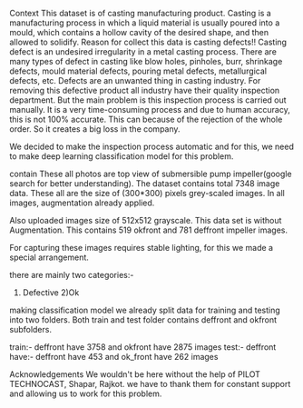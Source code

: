 Context
This dataset is of casting manufacturing product.
Casting is a manufacturing process in which a liquid material is usually poured into a mould, which contains a hollow cavity of the desired shape, and then allowed to solidify.
Reason for collect this data is casting defects!!
Casting defect is an undesired irregularity in a metal casting process.
There are many types of defect in casting like blow holes, pinholes, burr, shrinkage defects, mould material defects, pouring metal defects, metallurgical defects, etc.
Defects are an unwanted thing in casting industry. For removing this defective product all industry have their quality inspection department. But the main problem is this inspection process is carried out manually. It is a very time-consuming process and due to human accuracy, this is not 100% accurate. This can because of the rejection of the whole order. So it creates a big loss in the company.

We decided to make the inspection process automatic and for this, we need to make deep learning classification model for this problem.

contain
These all photos are top view of submersible pump impeller(google search for better understanding).
The dataset contains total 7348 image data. These all are the size of (300*300) pixels grey-scaled images. In all images, augmentation already applied.

Also uploaded images size of 512x512 grayscale. This data set is without Augmentation. This contains 519 okfront and 781 deffront impeller images.

For capturing these images requires stable lighting, for this we made a special arrangement.

there are mainly two categories:-
1) Defective
2)Ok

making classification model we already split data for training and testing into two folders.
Both train and test folder contains deffront and okfront subfolders.

train:- deffront have 3758 and okfront have 2875 images
test:- deffront have:- deffront have 453 and ok_front have 262 images

Acknowledgements
We wouldn't be here without the help of PILOT TECHNOCAST, Shapar, Rajkot. we have to thank them for constant support and allowing us to work for this problem.
